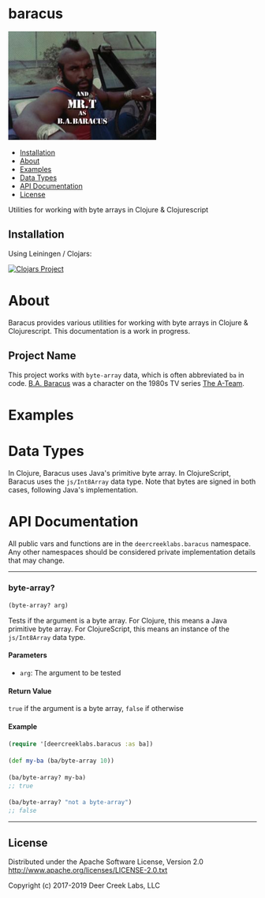 # baracus

![BA Baracus](doc/BABaracus.jpg)

* [Installation](#installation)
* [About](#about)
* [Examples](#examples)
* [Data Types](#data-types)
* [API Documentation](#api-documentation)
* [License](#license)

Utilities for working with byte arrays in Clojure & Clojurescript

## Installation
Using Leiningen / Clojars:

[![Clojars Project](http://clojars.org/deercreeklabs/baracus/latest-version.svg)](http://clojars.org/deercreeklabs/baracus)

# About
Baracus provides various utilities for working with byte arrays in
Clojure & Clojurescript. This documentation is a work in progress.

## Project Name
This project works with `byte-array` data, which is often abbreviated
`ba` in code. [B.A. Baracus](https://en.wikipedia.org/wiki/B._A._Baracus)
was a character on the 1980s TV series
[The A-Team](https://en.wikipedia.org/wiki/The_A-Team).

# Examples


# Data Types
In Clojure, Baracus uses Java's primitive byte array. In ClojureScript,
Baracus uses the `js/Int8Array` data type. Note that bytes are signed
in both cases, following Java's implementation.

# API Documentation
All public vars and functions are in the `deercreeklabs.baracus` namespace.
Any other namespaces should be considered private implementation details
that may change.

-------------------------------------------------------------------------------
### byte-array?
```clojure
(byte-array? arg)
```
Tests if the argument is a byte array. For Clojure, this means a
Java primitive byte array. For ClojureScript, this means an instance
of the `js/Int8Array` data type.

#### Parameters
* `arg`: The argument to be tested

#### Return Value
`true` if the argument is a byte array, `false` if otherwise

#### Example
```clojure
(require '[deercreeklabs.baracus :as ba])

(def my-ba (ba/byte-array 10))

(ba/byte-array? my-ba)
;; true

(ba/byte-array? "not a byte-array")
;; false
```
-------------------------------------------------------------------------------

## License

Distributed under the Apache Software License, Version 2.0
http://www.apache.org/licenses/LICENSE-2.0.txt

Copyright (c) 2017-2019 Deer Creek Labs, LLC
